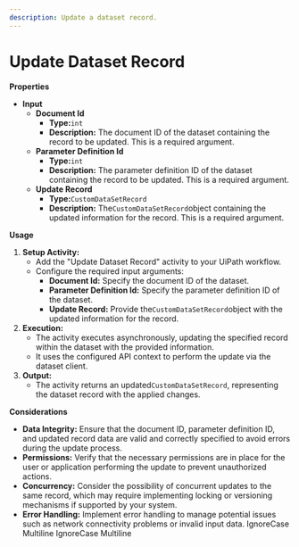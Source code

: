 ```yaml
---
description: Update a dataset record.
---
```


# Update Dataset Record

**Properties**

* **Input**
  * **Document Id**
    * **Type:**`int`
    * **Description:** The document ID of the dataset containing the record to be updated. This is a required argument.
  * **Parameter Definition Id**
    * **Type:**`int`
    * **Description:** The parameter definition ID of the dataset containing the record to be updated. This is a required argument.
  * **Update Record**
    * **Type:**`CustomDataSetRecord`
    * **Description:** The`CustomDataSetRecord`object containing the updated information for the record. This is a required argument.

**Usage**

1. **Setup Activity:**
   * Add the "Update Dataset Record" activity to your UiPath workflow.
   * Configure the required input arguments:
     * **Document Id:** Specify the document ID of the dataset.
     * **Parameter Definition Id:** Specify the parameter definition ID of the dataset.
     * **Update Record:** Provide the`CustomDataSetRecord`object with the updated information for the record.
2. **Execution:**
   * The activity executes asynchronously, updating the specified record within the dataset with the provided information.
   * It uses the configured API context to perform the update via the dataset client.
3. **Output:**
   * The activity returns an updated`CustomDataSetRecord`, representing the dataset record with the applied changes.

**Considerations**

* **Data Integrity:** Ensure that the document ID, parameter definition ID, and updated record data are valid and correctly specified to avoid errors during the update process.
* **Permissions:** Verify that the necessary permissions are in place for the user or application performing the update to prevent unauthorized actions.
* **Concurrency:** Consider the possibility of concurrent updates to the same record, which may require implementing locking or versioning mechanisms if supported by your system.
* **Error Handling:** Implement error handling to manage potential issues such as network connectivity problems or invalid input data.
 IgnoreCase Multiline IgnoreCase Multiline
